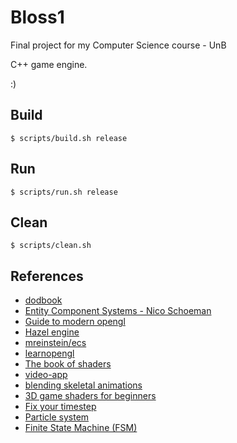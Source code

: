 # Bloss1

Final project for my Computer Science course - UnB

C++ game engine.

:)

## Build

```
$ scripts/build.sh release
```

## Run

```
$ scripts/run.sh release
```

## Clean

```
$ scripts/clean.sh
```

## References

- [dodbook](https://www.dataorienteddesign.com/dodbook/dodmain.html)
- [Entity Component Systems - Nico Schoeman](https://www.youtube.com/watch?v=XrRPGfQ4ru0)
- [Guide to modern opengl](https://github.com/fendevel/Guide-to-Modern-OpenGL-Functions)
- [Hazel engine](https://github.com/TheCherno/Hazel)
- [mreinstein/ecs](https://github.com/mreinstein/ecs)
- [learnopengl](https://learnopengl.com)
- [The book of shaders](https://thebookofshaders.com)
- [video-app](https://github.com/bmewj/video-app)
- [blending skeletal animations](https://stackoverflow.com/questions/69860756/how-do-i-correctly-blend-between-skeletal-animations-in-opengl-from-a-walk-anima)
- [3D game shaders for beginners](https://github.com/lettier/3d-game-shaders-for-beginners)
- [Fix your timestep](https://gafferongames.com/post/fix_your_timestep/)
- [Particle system](https://github.com/TheCherno/OneHourParticleSystem)
- [Finite State Machine (FSM)](https://gameprogrammingpatterns.com/state.html)

